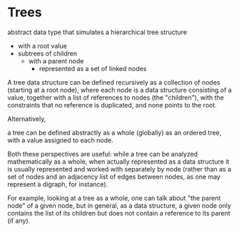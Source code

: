 # Trees

 abstract data type that simulates a hierarchical tree structure
 - with a root value 
 - subtrees of children
    - with a parent node
        - represented as a set of linked nodes


A tree data structure
 can be defined recursively 
 as a collection of nodes (starting at a root node),
  where each node is a data structure consisting of a value,
   together with a list of references to nodes (the "children"), 
   with the constraints that no reference is duplicated,
    and none points to the root.


Alternatively, 

a tree can be defined abstractly
 as a whole (globally) as an ordered tree, 
 with a value assigned to each node. 
 

 Both these perspectives are useful: while a tree can be analyzed mathematically as a whole, 
 when actually represented as a data structure it is usually represented and worked with separately by node (rather than as a set of nodes and an adjacency list of edges between nodes, as one may represent a digraph, for instance).
 

  For example,
   looking at a tree as a whole,
    one can talk about "the parent node" of a given node,
     but in general, as a data structure, 
     a given node only contains the list 
     of its children but does not contain a reference to its parent (if any). 